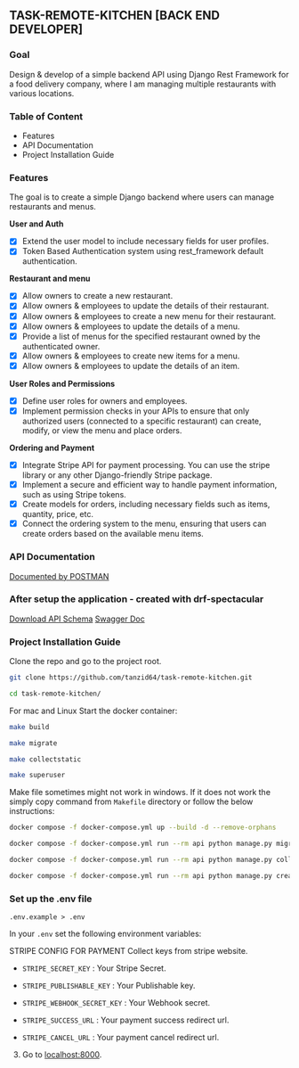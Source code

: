 ## TASK-REMOTE-KITCHEN [BACK END DEVELOPER]
### Goal
Design & develop of a simple backend API using Django Rest Framework for a food delivery company, where I am managing multiple restaurants with various locations.

### Table of Content
- Features
- API Documentation
- Project Installation Guide

### Features

The goal is to create a simple Django backend where users can manage restaurants and menus.

**User and Auth**
- [x] Extend the user model to include necessary fields for user profiles.
- [x] Token Based Authentication system using rest_framework default authentication.

**Restaurant and menu**
- [x] Allow owners to create a new restaurant.
- [x] Allow owners & employees to update the details of their restaurant.
- [x] Allow owners & employees to create a new menu for their restaurant.
- [x] Allow owners & employees to update the details of a menu.
- [x] Provide a list of menus for the specified restaurant owned by the authenticated owner.
- [x] Allow owners & employees to create new items for a menu.
- [x] Allow owners & employees to update the details of an item.

**User Roles and Permissions**
- [x] Define user roles for owners and employees.
- [x] Implement permission checks in your APIs to ensure that only authorized users (connected to a specific restaurant) can create, modify, or view the menu and place orders.

**Ordering and Payment**
- [x] Integrate Stripe API for payment processing. You can use the stripe library or any other Django-friendly Stripe package.
- [x] Implement a secure and efficient way to handle payment information, such as using Stripe tokens.
- [x] Create models for orders, including necessary fields such as items, quantity, price, etc.
- [x] Connect the ordering system to the menu, ensuring that users can create orders based on the available menu items.

### API Documentation
[Documented by POSTMAN](https://documenter.getpostman.com/view/32603042/2sAXjRW9kE) 
### After setup the application - created with drf-spectacular
[Download API Schema](http:localhost:8000/api/v1/schema/)
[Swagger Doc](http:localhost:8000/api/v1/schema/swagger-ui/)

### Project Installation Guide

Clone the repo and go to the project root.
```bash
git clone https://github.com/tanzid64/task-remote-kitchen.git
```
```bash
cd task-remote-kitchen/
```
For mac and Linux
Start the docker container: 
```bash
make build
```
```bash
make migrate
```
```bash
make collectstatic
```
```bash
make superuser
```
Make file sometimes might not work in windows. If it does not work the simply copy command from `Makefile` directory or follow the below instructions:
```bash
docker compose -f docker-compose.yml up --build -d --remove-orphans
```
```bash
docker compose -f docker-compose.yml run --rm api python manage.py migrate
```
```bash
docker compose -f docker-compose.yml run --rm api python manage.py collectstatic --no-input --clear
```
```bash
docker compose -f docker-compose.yml run --rm api python manage.py createsuperuser
```
### Set up the .env file

`.env.example > .env`

In your `.env` set the following environment variables:

STRIPE CONFIG FOR PAYMENT
Collect keys from stripe website.
- `STRIPE_SECRET_KEY` : Your Stripe Secret.
- `STRIPE_PUBLISHABLE_KEY` : Your Publishable key.
- `STRIPE_WEBHOOK_SECRET_KEY` : Your Webhook secret.

- `STRIPE_SUCCESS_URL` : Your payment success redirect url.
- `STRIPE_CANCEL_URL` : Your payment cancel redirect url.

3. Go to [localhost:8000](http://localhost:8000).

